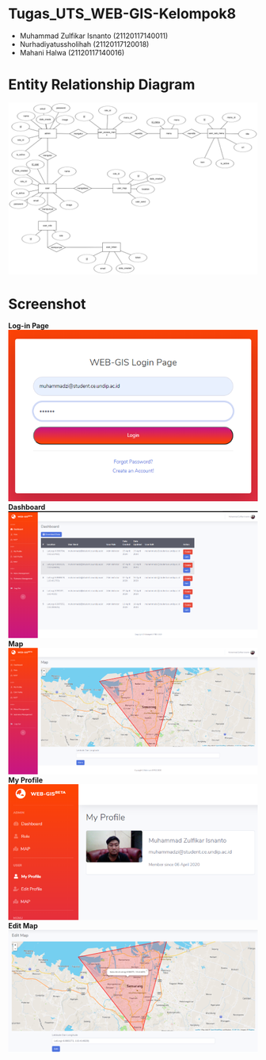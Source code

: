 # Tugas_UTS_WEB-GIS-Kelompok8

- Muhammad Zulfikar Isnanto (21120117140011)
- Nurhadiyatussholihah (21120117120018)
- Mahani Halwa (21120117140016)

# Entity Relationship Diagram

![Gambar1](https://github.com/isnantozul/Web-Gis-Kelompok8/blob/master/ERD_WebGis_Kelompok8.png)

# Screenshot

**Log-in Page**
![Gambar2](https://github.com/isnantozul/Web-Gis-Kelompok8/blob/master/Screenshot/webgis1.png)
**Dashboard**
![Gambar3](https://github.com/isnantozul/Web-Gis-Kelompok8/blob/master/Screenshot/webgis2.png)
**Map**
![Gambar4](https://github.com/isnantozul/Web-Gis-Kelompok8/blob/master/Screenshot/webgis3.png)
**My Profile**
![Gambar5](https://github.com/isnantozul/Web-Gis-Kelompok8/blob/master/Screenshot/webgis4.png)
**Edit Map**
![Gambar6](https://github.com/isnantozul/Web-Gis-Kelompok8/blob/master/Screenshot/webgis5.png)
